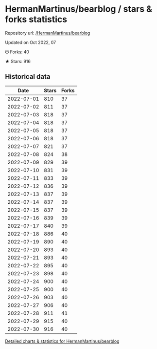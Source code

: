 # HermanMartinus/bearblog / stars & forks statistics

Repository url: [/HermanMartinus/bearblog](https://github.com/HermanMartinus/bearblog)

Updated on Oct 2022, 07

☋ Forks: 40

★ Stars: 916

## Historical data
| Date | Stars | Forks |
|------|-------|-------|
| 2022-07-01 | 810 | 37 | 
| 2022-07-02 | 811 | 37 | 
| 2022-07-03 | 818 | 37 | 
| 2022-07-04 | 818 | 37 | 
| 2022-07-05 | 818 | 37 | 
| 2022-07-06 | 818 | 37 | 
| 2022-07-07 | 821 | 37 | 
| 2022-07-08 | 824 | 38 | 
| 2022-07-09 | 829 | 39 | 
| 2022-07-10 | 831 | 39 | 
| 2022-07-11 | 833 | 39 | 
| 2022-07-12 | 836 | 39 | 
| 2022-07-13 | 837 | 39 | 
| 2022-07-14 | 837 | 39 | 
| 2022-07-15 | 837 | 39 | 
| 2022-07-16 | 839 | 39 | 
| 2022-07-17 | 840 | 39 | 
| 2022-07-18 | 886 | 40 | 
| 2022-07-19 | 890 | 40 | 
| 2022-07-20 | 893 | 40 | 
| 2022-07-21 | 893 | 40 | 
| 2022-07-22 | 895 | 40 | 
| 2022-07-23 | 898 | 40 | 
| 2022-07-24 | 900 | 40 | 
| 2022-07-25 | 900 | 40 | 
| 2022-07-26 | 903 | 40 | 
| 2022-07-27 | 906 | 40 | 
| 2022-07-28 | 911 | 41 | 
| 2022-07-29 | 915 | 40 | 
| 2022-07-30 | 916 | 40 | 


[Detailed charts & statistics for HermanMartinus/bearblog](https://reviewgithub.com/rep/HermanMartinus/bearblog)
